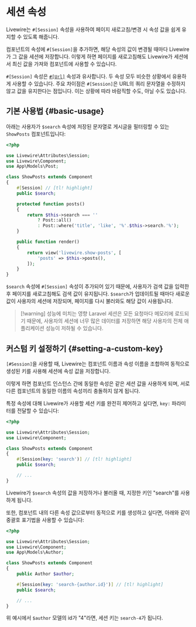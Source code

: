 # 세션 속성
Livewire는 `#[Session]` 속성을 사용하여 페이지 새로고침/변경 시 속성 값을 쉽게 유지할 수 있도록 해줍니다.

컴포넌트의 속성에 `#[Session]`을 추가하면, 해당 속성의 값이 변경될 때마다 Livewire가 그 값을 세션에 저장합니다. 이렇게 하면 페이지를 새로고침해도 Livewire가 세션에서 최신 값을 가져와 컴포넌트에 사용할 수 있습니다.

`#[Session]` 속성은 [`#[Url]`](/docs/url) 속성과 유사합니다. 두 속성 모두 비슷한 상황에서 유용하게 사용할 수 있습니다. 주요 차이점은 `#[Session]`은 URL의 쿼리 문자열을 수정하지 않고 값을 유지한다는 점입니다. 이는 상황에 따라 바람직할 수도, 아닐 수도 있습니다.

## 기본 사용법 {#basic-usage}

아래는 사용자가 `$search` 속성에 저장된 문자열로 게시글을 필터링할 수 있는 `ShowPosts` 컴포넌트입니다:

```php
<?php

use Livewire\Attributes\Session;
use Livewire\Component;
use App\Models\Post;

class ShowPosts extends Component
{
    #[Session] // [tl! highlight]
    public $search;

    protected function posts()
    {
        return $this->search === ''
            ? Post::all()
            : Post::where('title', 'like', '%'.$this->search.'%');
    }

    public function render()
    {
        return view('livewire.show-posts', [
            'posts' => $this->posts(),
        ]);
    }
}
```

`$search` 속성에 `#[Session]` 속성이 추가되어 있기 때문에, 사용자가 검색 값을 입력한 후 페이지를 새로고침해도 검색 값이 유지됩니다. `$search`가 업데이트될 때마다 새로운 값이 사용자의 세션에 저장되며, 페이지를 다시 불러와도 해당 값이 사용됩니다.

> [!warning] 성능에 미치는 영향
> Laravel 세션은 모든 요청마다 메모리에 로드되기 때문에, 사용자의 세션에 너무 많은 데이터를 저장하면 해당 사용자의 전체 애플리케이션 성능이 저하될 수 있습니다.

## 커스텀 키 설정하기 {#setting-a-custom-key}

`[#Session]`을 사용할 때, Livewire는 컴포넌트 이름과 속성 이름을 조합하여 동적으로 생성된 키를 사용해 세션에 속성 값을 저장합니다.

이렇게 하면 컴포넌트 인스턴스 간에 동일한 속성은 같은 세션 값을 사용하게 되며, 서로 다른 컴포넌트의 동일한 이름의 속성끼리 충돌하지 않게 됩니다.

특정 속성에 대해 Livewire가 사용할 세션 키를 완전히 제어하고 싶다면, `key:` 파라미터를 전달할 수 있습니다:

```php
<?php

use Livewire\Attributes\Session;
use Livewire\Component;

class ShowPosts extends Component
{
    #[Session(key: 'search')] // [tl! highlight]
    public $search;

    // ...
}
```

Livewire가 `$search` 속성의 값을 저장하거나 불러올 때, 지정한 키인 "search"를 사용하게 됩니다.

또한, 컴포넌트 내의 다른 속성 값으로부터 동적으로 키를 생성하고 싶다면, 아래와 같이 중괄호 표기법을 사용할 수 있습니다:

```php
<?php

use Livewire\Attributes\Session;
use Livewire\Component;
use App\Models\Author;

class ShowPosts extends Component
{
    public Author $author;

    #[Session(key: 'search-{author.id}')] // [tl! highlight]
    public $search;

    // ...
}
```

위 예시에서 `$author` 모델의 id가 "4"라면, 세션 키는 `search-4`가 됩니다.
